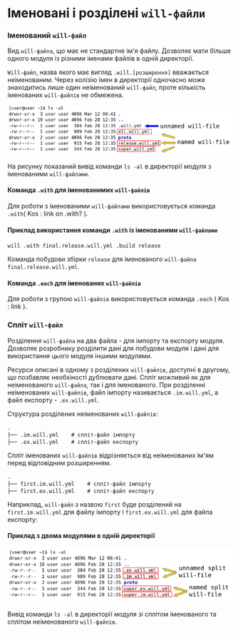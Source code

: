 # Іменовані і розділені `will-файли`

### Іменований <code>will-файл</code>

Вид <code>will-файла</code>, що має не стандартне ім'я файлу. Дозволяє мати більше одного модуля із різними іменами файлів в одній директорії.

`Will-файл`, назва якого має вигляд `.will.[розширення]` вважається неіменованим. Через колізію імен в директорії одночасно може знаходитись лише один неіменований `will-файл`, проте кількість іменованих `will-файлів` не обмежена.

![will.file.named.unnamed.png](./Images/will.file.named.unnamed.png)  

На рисунку показаний вивід команди `ls -al` в директорії модуля з іменованими `will-файлами`.

#### Команда `.with` для іменованимих `will-файлів`

Для роботи з іменованими `will-файлами` використовується команда `.with`( Kos : link on .with? ).

#### Приклад використання команди `.with` із іменованими `will-файлами`

```
will .with final.release.will.yml .build release
```

Команда побудови збірки `release` для іменованого `will-файла` `final.release.will.yml`.

#### Команда `.each` для іменованих `will-файлів`

Для роботи з групою `will-файлів` використовується команда `.each` ( Kos : link ).

### Спліт <code>will-файл</code>

Розділення <code>will-файла</code> на два файла - для імпорту та експорту модуля. Дозволяє розробнику розділити дані для побудови модуля і дані для використання цього модуля іншими модулями.

Ресурси описані в одному з розділених `will-файлів`, доступні в другому, що позбавляє необхіності дублювати дані. Спліт можливий як для неіменованого `will-файла`, так і для іменованого. При розділенні неіменованих `will-файлів`, файл імпорту називається `.im.will.yml`, а файл експорту - `.ex.will.yml`.  

Структура розділених неіменованих `will-файлів`:   

```
.
├── .im.will.yml    # спліт-файл імпорту
├── .ex.will.yml    # спліт-файл експорту

```

Спліт іменованих `will-файлів` відрізняється від неіменованих ім'ям перед відповідним розширенням.
```
.
├── first.im.will.yml    # спліт-файл імпорту
├── first.ex.will.yml    # спліт-файл експорту

```
Наприклад, `will-файл` з назвою `first` буде розділений на `first.im.will.yml` для файлу імпорту і `first.ex.will.yml` для файла експорту:  

#### Приклад з двома модулями в одній директорії

![will.file.split.png](./Images/will.file.split.png)

Вивід команди `ls -al` в директорії модуля зі сплітом іменованого та сплітом неіменованого `will-файлів`.
